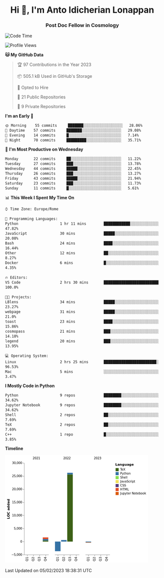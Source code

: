 
<h1 align="center">Hi 👋, I'm Anto Idicherian Lonappan</h1>
<h3 align="center">Post Doc Fellow in Cosmology</h3>

<!--START_SECTION:waka-->
![Code Time](http://img.shields.io/badge/Code%20Time-141%20hrs%2050%20mins-blue)

![Profile Views](http://img.shields.io/badge/Profile%20Views-113-blue)

**🐱 My GitHub Data** 

> 🏆 97 Contributions in the Year 2023
 > 
> 📦 505.1 kB Used in GitHub's Storage 
 > 
> 💼 Opted to Hire
 > 
> 📜 21 Public Repositories 
 > 
> 🔑 9 Private Repositories  
 > 
**I'm an Early 🐤** 

```text
🌞 Morning    55 commits     ███████░░░░░░░░░░░░░░░░░░   28.06% 
🌆 Daytime    57 commits     ███████░░░░░░░░░░░░░░░░░░   29.08% 
🌃 Evening    14 commits     █░░░░░░░░░░░░░░░░░░░░░░░░   7.14% 
🌙 Night      70 commits     █████████░░░░░░░░░░░░░░░░   35.71%

```
📅 **I'm Most Productive on Wednesday** 

```text
Monday       22 commits     ██░░░░░░░░░░░░░░░░░░░░░░░   11.22% 
Tuesday      27 commits     ███░░░░░░░░░░░░░░░░░░░░░░   13.78% 
Wednesday    44 commits     █████░░░░░░░░░░░░░░░░░░░░   22.45% 
Thursday     26 commits     ███░░░░░░░░░░░░░░░░░░░░░░   13.27% 
Friday       43 commits     █████░░░░░░░░░░░░░░░░░░░░   21.94% 
Saturday     23 commits     ███░░░░░░░░░░░░░░░░░░░░░░   11.73% 
Sunday       11 commits     █░░░░░░░░░░░░░░░░░░░░░░░░   5.61%

```


📊 **This Week I Spent My Time On** 

```text
⌚︎ Time Zone: Europe/Rome

💬 Programming Languages: 
Python                   1 hr 11 mins        ████████████░░░░░░░░░░░░░   47.82% 
JavaScript               30 mins             █████░░░░░░░░░░░░░░░░░░░░   20.08% 
Bash                     24 mins             ████░░░░░░░░░░░░░░░░░░░░░   16.44% 
Other                    12 mins             ██░░░░░░░░░░░░░░░░░░░░░░░   8.27% 
Docker                   6 mins              █░░░░░░░░░░░░░░░░░░░░░░░░   4.35%

🔥 Editors: 
VS Code                  2 hrs 30 mins       █████████████████████████   100.0%

🐱‍💻 Projects: 
LBlens                   34 mins             █████░░░░░░░░░░░░░░░░░░░░   23.27% 
webpage                  31 mins             █████░░░░░░░░░░░░░░░░░░░░   21.0% 
toast                    23 mins             ████░░░░░░░░░░░░░░░░░░░░░   15.86% 
cosmopass                21 mins             ███░░░░░░░░░░░░░░░░░░░░░░   14.18% 
legend                   20 mins             ███░░░░░░░░░░░░░░░░░░░░░░   13.95%

💻 Operating System: 
Linux                    2 hrs 25 mins       ████████████████████████░   96.53% 
Mac                      5 mins              ░░░░░░░░░░░░░░░░░░░░░░░░░   3.47%

```

**I Mostly Code in Python** 

```text
Python                   9 repos             ████████░░░░░░░░░░░░░░░░░   34.62% 
Jupyter Notebook         9 repos             ████████░░░░░░░░░░░░░░░░░   34.62% 
Shell                    2 repos             ██░░░░░░░░░░░░░░░░░░░░░░░   7.69% 
TeX                      2 repos             ██░░░░░░░░░░░░░░░░░░░░░░░   7.69% 
C++                      1 repo              █░░░░░░░░░░░░░░░░░░░░░░░░   3.85%

```


**Timeline**

![Chart not found](https://raw.githubusercontent.com/antolonappan/antolonappan/main/charts/bar_graph.png) 


 Last Updated on 05/02/2023 18:38:31 UTC
<!--END_SECTION:waka-->
